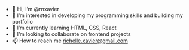 - 👋 Hi, I’m @rnxavier
- 👀 I’m interested in developing my programming skills and building my portfolio
- 🌱 I’m currently learning HTML, CSS, React
- 💞️ I’m looking to collaborate on frontend projects
- 📫 How to reach me richelle.xavier@gmail.com

<!---
rnxavier/rnxavier is a ✨ special ✨ repository because its `README.md` (this file) appears on your GitHub profile.
You can click the Preview link to take a look at your changes.
--->
